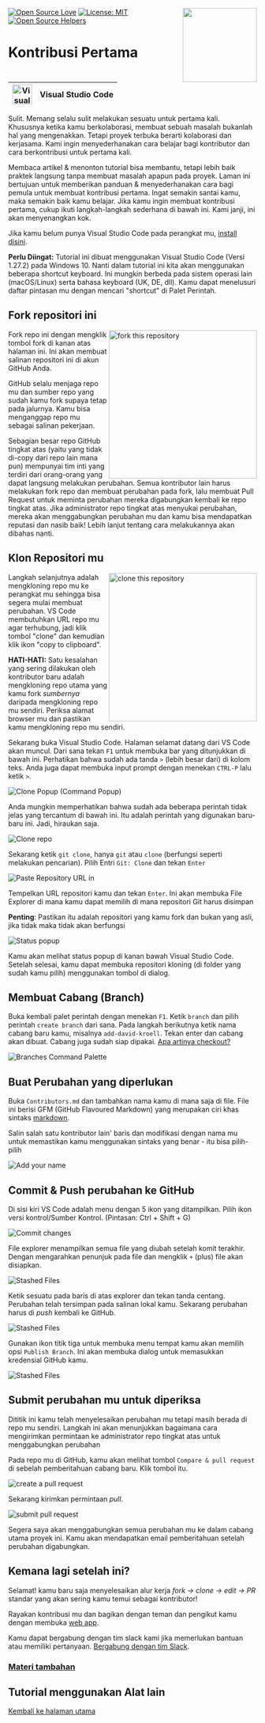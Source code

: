 [![Open Source Love](https://badges.frapsoft.com/os/v1/open-source.svg?v=103)](https://github.com/ellerbrock/open-source-badges/)
[<img align="right" width="150" src="https://firstcontributions.github.io/assets/Readme/join-slack-team.png">](https://join.slack.com/t/firstcontributors/shared_invite/enQtNjkxNzQwNzA2MTMwLTVhMWJjNjg2ODRlNWZhNjIzYjgwNDIyZWYwZjhjYTQ4OTBjMWM0MmFhZDUxNzBiYzczMGNiYzcxNjkzZDZlMDM)
[![License: MIT](https://img.shields.io/badge/License-MIT-green.svg)](https://opensource.org/licenses/MIT)
[![Open Source Helpers](https://www.codetriage.com/roshanjossey/first-contributions/badges/users.svg)](https://www.codetriage.com/roshanjossey/first-contributions)

# Kontribusi Pertama

| <img alt="Visual Studio Code" src="https://upload.wikimedia.org/wikipedia/commons/1/1c/Visual_Studio_Code_1.35_icon.png" width="40"> | Visual Studio Code |
| ------------------------------------------------------------------------------------------------------------------------------------ | ------------------ |

Sulit. Memang selalu sulit melakukan sesuatu untuk pertama kali. Khususnya ketika kamu berkolaborasi, membuat sebuah masalah bukanlah hal yang mengenakkan. Tetapi proyek terbuka
berarti kolaborasi dan kerjasama. Kami ingin menyederhanakan cara belajar bagi kontributor dan cara berkontribusi untuk pertama kali.

Membaca artikel & menonton tutorial bisa membantu, tetapi lebih baik praktek langsung tanpa membuat masalah apapun pada proyek. Laman ini bertujuan untuk memberikan panduan & menyederhanakan cara bagi pemula untuk membuat kontribusi pertama. Ingat semakin santai kamu, maka semakin baik kamu belajar. Jika kamu ingin membuat kontribusi pertama, cukup ikuti langkah-langkah sederhana di bawah ini. Kami janji, ini akan menyenangkan kok.

Jika kamu belum punya Visual Studio Code pada perangkat mu, [install disini](https://code.visualstudio.com/download).


**Perlu Diingat:** Tutorial ini dibuat menggunakan Visual Studio Code (Versi 1.27.2) pada Windows 10. Nanti dalam tutorial ini kita akan menggunakan beberapa shortcut keyboard. Ini mungkin berbeda pada sistem operasi lain (macOS/Linux) serta bahasa keyboard (UK, DE, dll). Kamu dapat menelusuri daftar pintasan mu dengan mencari "shortcut" di Palet Perintah.

## Fork repositori ini

<img align="right" width="300" src="https://firstcontributions.github.io/assets/Readme/fork.png" alt="fork this repository" />

Fork repo ini dengan mengklik tombol fork di kanan atas halaman ini. Ini akan membuat salinan repositori ini di akun GitHub Anda.

GitHub selalu menjaga repo mu dan sumber repo yang sudah kamu fork supaya tetap pada jalurnya. Kamu bisa menganggap repo mu sebagai salinan pekerjaan.

Sebagian besar repo GitHub tingkat atas (yaitu yang tidak di-copy dari repo lain mana pun) mempunyai tim inti yang terdiri dari orang-orang yang dapat langsung melakukan perubahan. Semua kontributor lain harus melakukan fork repo dan membuat perubahan pada fork, lalu membuat Pull Request untuk meminta perubahan mereka digabungkan kembali ke repo tingkat atas. Jika administrator repo tingkat atas menyukai perubahan, mereka akan menggabungkan perubahan mu dan kamu bisa mendapatkan reputasi dan nasib baik! Lebih lanjut tentang cara melakukannya akan dibahas nanti.

## Klon Repositori mu

<img align="right" width="300" src="https://firstcontributions.github.io/assets/Readme/clone.png" alt="clone this repository" />

Langkah selanjutnya adalah mengkloning repo mu ke perangkat mu sehingga bisa segera mulai membuat perubahan. VS Code membutuhkan URL repo mu agar terhubung, jadi klik tombol "clone" dan kemudian klik ikon "copy to clipboard".

**HATI-HATI:** Satu kesalahan yang sering dilakukan oleh kontributor baru adalah mengkloning repo utama yang kamu fork _sumbernya_ daripada mengkloning repo mu sendiri. Periksa alamat browser mu dan pastikan kamu mengkloning repo mu sendiri.

Sekarang buka Visual Studio Code. Halaman selamat datang dari VS Code akan muncul. Dari sana tekan `F1` untuk membuka bar yang ditunjukkan di bawah ini. Perhatikan bahwa sudah ada tanda `>` (lebih besar dari) di kolom teks. Anda juga dapat membuka input prompt dengan menekan `CTRL-P` lalu ketik `>`.

<img src="https://firstcontributions.github.io/assets/gui-tool-tutorials/github-windows-vs-code-tutorial/vscode-2018-08-clone.png" alt="Clone Popup (Command Popup)" />

Anda mungkin memperhatikan bahwa sudah ada beberapa perintah tidak jelas yang tercantum di bawah ini. Itu adalah perintah yang digunakan baru-baru ini. Jadi, hiraukan saja.

<img src="https://firstcontributions.github.io/assets/gui-tool-tutorials/github-windows-vs-code-tutorial/vscode-2018-08-clone1.png" alt="Clone repo" />

Sekarang ketik `git clone`, hanya `git` atau `clone` (berfungsi seperti melakukan pencarian).
Pilih Entri `Git: Clone` dan tekan `Enter`

<img src="https://firstcontributions.github.io/assets/gui-tool-tutorials/github-windows-vs-code-tutorial/vscode-2018-08-clone2.png" alt="Paste Repository URL in" />

Tempelkan URL repositori kamu dan tekan `Enter`. Ini akan membuka File Explorer di mana kamu dapat memilih di mana repositori Git harus disimpan

**Penting**: Pastikan itu adalah repositori yang kamu fork dan bukan yang asli, jika tidak maka tidak akan berfungsi

<img src="https://firstcontributions.github.io/assets/gui-tool-tutorials/github-windows-vs-code-tutorial/vscode-2018-08-clone3.png" alt="Status popup" />

Kamu akan melihat status popup di kanan bawah Visual Studio Code. Setelah selesai, kamu dapat membuka repositori kloning (di folder yang sudah kamu pilih) menggunakan tombol di dialog.

## Membuat Cabang (Branch)

Buka kembali palet perintah dengan menekan `F1`. Ketik `branch` dan pilih perintah `create branch` dari sana. Pada langkah berikutnya ketik nama cabang baru kamu, misalnya `add-david-kroell`. Tekan enter dan cabang akan dibuat. Cabang juga sudah siap dipakai. [Apa artinya checkout?](https://www.git-scm.com/docs/git-checkout)

<img src="https://firstcontributions.github.io/assets/gui-tool-tutorials/github-windows-vs-code-tutorial/vscode-2018-08-branch.png" alt="Branches Command Palette" />

## Buat Perubahan yang diperlukan

Buka `Contributors.md` dan tambahkan nama kamu di mana saja di file. File ini berisi GFM (GitHub Flavoured Markdown) yang merupakan ciri khas sintaks <a href="https://en.wikipedia.org/wiki/Markdown">markdown</a>.

Salin salah satu kontributor lain&apos; baris dan modifikasi dengan nama mu untuk memastikan kamu menggunakan sintaks yang benar - itu bisa pilih-pilih

<img src="https://firstcontributions.github.io/assets/gui-tool-tutorials/github-windows-vs-code-tutorial/vscode-2018-08-changes.png" alt="Add your name" />

## Commit & Push perubahan ke GitHub

Di sisi kiri VS Code adalah menu dengan 5 ikon yang ditampilkan. Pilih ikon versi kontrol/Sumber Kontrol.
(Pintasan: Ctrl + Shift + G)

<img src="https://firstcontributions.github.io/assets/gui-tool-tutorials/github-windows-vs-code-tutorial/vscode-2018-08-commit.png" alt="Commit changes" />

File explorer menampilkan semua file yang diubah setelah komit terakhir. Dengan mengarahkan penunjuk pada file dan mengklik `+` (plus) file akan disiapkan.

<img src="https://firstcontributions.github.io/assets/gui-tool-tutorials/github-windows-vs-code-tutorial/vscode-2018-08-commit1.png" alt="Stashed Files">

Ketik sesuatu pada baris di atas explorer dan tekan tanda centang. Perubahan telah tersimpan pada salinan lokal kamu. Sekarang perubahan harus di _push_ kembali ke GitHub.

<img src="https://firstcontributions.github.io/assets/gui-tool-tutorials/github-windows-vs-code-tutorial/vscode-2018-08-push.png" alt="Stashed Files">

Gunakan ikon titik tiga untuk membuka menu tempat kamu akan memilih opsi `Publish Branch`. Ini akan membuka dialog untuk memasukkan kredensial GitHub kamu.

<img src="https://firstcontributions.github.io/assets/gui-tool-tutorials/github-windows-vs-code-tutorial/vscode-2018-08-gh-auth.png" alt="Stashed Files">

## Submit perubahan mu untuk diperiksa

Dititik ini kamu telah menyelesaikan perubahan mu tetapi masih berada di repo mu sendiri. Langkah ini akan menunjukkan bagaimana cara mengirimkan permintaan ke administrator repo tingkat atas untuk menggabungkan perubahan

Pada repo mu di GitHub, kamu akan melihat tombol `Compare & pull request` di sebelah pemberitahuan cabang baru. Klik tombol itu.

<img src="https://firstcontributions.github.io/assets/Readme/compare-and-pull.png" alt="create a pull request" />

Sekarang kirimkan permintaan _pull_.

<img src="https://firstcontributions.github.io/assets/Readme/submit-pull-request.png" alt="submit pull request" />

Segera saya akan menggabungkan semua perubahan mu ke dalam cabang utama proyek ini. Kamu akan mendapatkan email pemberitahuan setelah perubahan digabungkan.

## Kemana lagi setelah ini?

Selamat! kamu baru saja menyelesaikan alur kerja _fork -> clone -> edit -> PR_ standar yang akan sering kamu temui sebagai kontributor!

Rayakan kontribusi mu dan bagikan dengan teman dan pengikut kamu dengan membuka [web app](https://firstcontributions.github.io#social-share).

Kamu dapat bergabung dengan tim slack kami jika memerlukan bantuan atau memiliki pertanyaan. [Bergabung dengan tim Slack](https://join.slack.com/t/firstcontributors/shared_invite/enQtMzE1MTYwNzI3ODQ0LTZiMDA2OGI2NTYyNjM1MTFiNTc4YTRhZTg4OWZjMzA0ZWZmY2UxYzVkMzI1ZmVmOWI4ODdkZWQwNTM2NDVmNjY).


### [ Materi tambahan ](../../additional-material/translations/additional-material.id.md)



## Tutorial menggunakan Alat lain
[Kembali ke halaman utama](https://github.com/firstcontributions/first-contributions#tutorials-using-other-tools)
